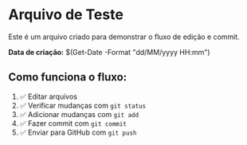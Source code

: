 # Arquivo de Teste

Este é um arquivo criado para demonstrar o fluxo de edição e commit.

**Data de criação:** $(Get-Date -Format "dd/MM/yyyy HH:mm")

## Como funciona o fluxo:

1. ✅ Editar arquivos
2. ✅ Verificar mudanças com `git status`
3. ✅ Adicionar mudanças com `git add`
4. ✅ Fazer commit com `git commit`
5. ✅ Enviar para GitHub com `git push`

